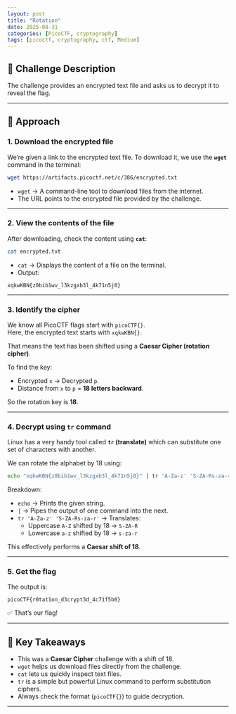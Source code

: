```yaml
---
layout: post
title: "Rotation"
date: 2025-08-31
categories: [PicoCTF, cryptography]
tags: [picoctf, cryptography, ctf, Medium]
---
```


## 🔐 Challenge Description
The challenge provides an encrypted text file and asks us to decrypt it to reveal the flag.

---

## 🚀 Approach

### 1. Download the encrypted file
We’re given a link to the encrypted text file. To download it, we use the **`wget`** command in the terminal:

```bash
wget https://artifacts.picoctf.net/c/386/encrypted.txt
```

- `wget` → A command-line tool to download files from the internet.  
- The URL points to the encrypted file provided by the challenge.

---

### 2. View the contents of the file
After downloading, check the content using **`cat`**:

```bash
cat encrypted.txt
```

- `cat` → Displays the content of a file on the terminal.  
- Output:

```
xqkwKBN{z0bib1wv_l3kzgxb3l_4k71n5j0}
```

---

### 3. Identify the cipher
We know all PicoCTF flags start with `picoCTF{}`.  
Here, the encrypted text starts with `xqkwKBN{}`.  

That means the text has been shifted using a **Caesar Cipher (rotation cipher)**.

To find the key:
- Encrypted `x` → Decrypted `p`.  
- Distance from `x` to `p` = **18 letters backward**.  

So the rotation key is **18**.

---

### 4. Decrypt using `tr` command
Linux has a very handy tool called **`tr` (translate)** which can substitute one set of characters with another.

We can rotate the alphabet by 18 using:

```bash
echo "xqkwKBN{z0bib1wv_l3kzgxb3l_4k71n5j0}" | tr 'A-Za-z' 'S-ZA-Rs-za-r'
```

Breakdown:
- `echo` → Prints the given string.  
- `|` → Pipes the output of one command into the next.  
- `tr 'A-Za-z' 'S-ZA-Rs-za-r'` → Translates:
  - Uppercase `A-Z` shifted by 18 → `S-ZA-R`  
  - Lowercase `a-z` shifted by 18 → `s-za-r`  

This effectively performs a **Caesar shift of 18**.

---

### 5. Get the flag
The output is:

```
picoCTF{r0tat1on_d3crypt3d_4c71f5b0}
```

✅ That’s our flag!

---

## 🔑 Key Takeaways
- This was a **Caesar Cipher** challenge with a shift of 18.  
- `wget` helps us download files directly from the challenge.  
- `cat` lets us quickly inspect text files.  
- `tr` is a simple but powerful Linux command to perform substitution ciphers.  
- Always check the format (`picoCTF{}`) to guide decryption.

---